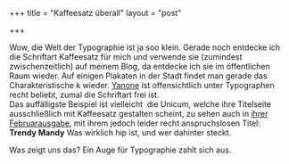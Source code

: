 +++
title = "Kaffeesatz überall"
layout = "post"

+++

<p>Wow, die Welt der Typographie ist ja soo klein. Gerade noch entdecke ich die Schriftart <span class="kaffeesatz">Kaffeesatz</span> für mich und verwende sie (zumindest zwischenzeitlich) auf meinem Blog,  da entdecke ich sie im öffentlichen Raum wieder. Auf einigen Plakaten in der Stadt findet man gerade das Charakteristische <span class="kaffeesatz">k</span> wieder. <a href="http://www.yanone.de/">Yanone</a> ist offensichtlich unter Typographen recht beliebt, zumal die Schriftart frei ist.<br />
Das auffälligste Beispiel ist vielleicht  die Unicum, welche ihre Titelseite ausschließlich mit Kaffeesatz gestalten scheint, zu sehen auch in <a href="http://unicum.de/evo/UNICUMde/uni/UNICUMhidden/UNICUM-Februar-2011">ihrer Februarausgabe</a>, mit ihrem jedoch leider recht anspruchslosen Titel:<br />
<span class="kaffeesatz"><strong>Trendy Mandy</strong> Was wirklich hip ist, und wer dahinter steckt.</span></p>
<p>Was zeigt uns das? Ein Auge für Typographie zahlt sich aus.</p>
